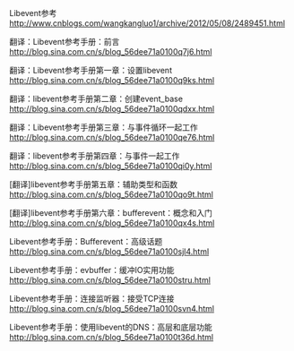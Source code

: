 Libevent参考 
http://www.cnblogs.com/wangkangluo1/archive/2012/05/08/2489451.html

翻译：Libevent参考手册：前言 
http://blog.sina.com.cn/s/blog_56dee71a0100q7j6.html

翻译：Libevent参考手册第一章：设置libevent
http://blog.sina.com.cn/s/blog_56dee71a0100q9ks.html


翻译：libevent参考手册第二章：创建event_base
http://blog.sina.com.cn/s/blog_56dee71a0100qdxx.html

翻译：Libevent参考手册第三章：与事件循环一起工作
http://blog.sina.com.cn/s/blog_56dee71a0100qe76.html


翻译：libevent参考手册第四章：与事件一起工作
http://blog.sina.com.cn/s/blog_56dee71a0100qi0y.html

[翻译]libevent参考手册第五章：辅助类型和函数 
http://blog.sina.com.cn/s/blog_56dee71a0100qo9t.html

[翻译]libevent参考手册第六章：bufferevent：概念和入门
http://blog.sina.com.cn/s/blog_56dee71a0100qx4s.html


Libevent参考手册：Bufferevent：高级话题
http://blog.sina.com.cn/s/blog_56dee71a0100sjl4.html

Libevent参考手册：evbuffer：缓冲IO实用功能
http://blog.sina.com.cn/s/blog_56dee71a0100stru.html

Libevent参考手册：连接监听器：接受TCP连接
http://blog.sina.com.cn/s/blog_56dee71a0100svn4.html


Libevent参考手册：使用libevent的DNS：高层和底层功能
http://blog.sina.com.cn/s/blog_56dee71a0100t36d.html